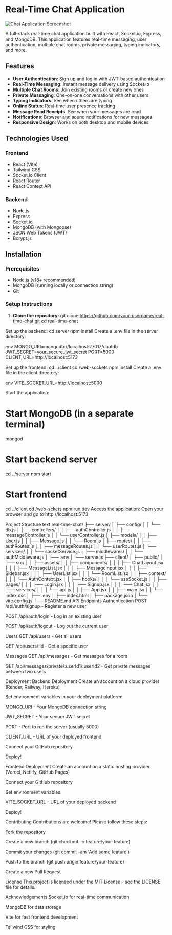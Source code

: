 # Real-Time Chat Application

![Chat Application Screenshot](./screenshot.png) <!-- Add your screenshot path here -->

A full-stack real-time chat application built with React, Socket.io, Express, and MongoDB. This application features real-time messaging, user authentication, multiple chat rooms, private messaging, typing indicators, and more.

## Features

- **User Authentication**: Sign up and log in with JWT-based authentication
- **Real-Time Messaging**: Instant message delivery using Socket.io
- **Multiple Chat Rooms**: Join existing rooms or create new ones
- **Private Messaging**: One-on-one conversations with other users
- **Typing Indicators**: See when others are typing
- **Online Status**: Real-time user presence tracking
- **Message Read Receipts**: See when your messages are read
- **Notifications**: Browser and sound notifications for new messages
- **Responsive Design**: Works on both desktop and mobile devices

## Technologies Used

### Frontend
- React (Vite)
- Tailwind CSS
- Socket.io Client
- React Router
- React Context API

### Backend
- Node.js
- Express
- Socket.io
- MongoDB (with Mongoose)
- JSON Web Tokens (JWT)
- Bcrypt.js

## Installation

### Prerequisites
- Node.js (v18+ recommended)
- MongoDB (running locally or connection string)
- Git

### Setup Instructions

1. **Clone the repository:**
git clone https://github.com/your-username/real-time-chat.git
cd real-time-chat

Set up the backend:
cd server
npm install
Create a .env file in the server directory:

env
MONGO_URI=mongodb://localhost:27017/chatdb
JWT_SECRET=your_secure_jwt_secret
PORT=5000
CLIENT_URL=http://localhost:5173

Set up the frontend:
cd ../client
cd /web-sockets
npm install
Create a .env file in the client directory:

env
VITE_SOCKET_URL=http://localhost:5000

Start the application:


# Start MongoDB (in a separate terminal)
mongod

# Start backend server
cd ../server
npm start

# Start frontend
cd ../client
cd /web-sckets
npm run dev
Access the application:
Open your browser and go to http://localhost:5173

Project Structure
text
real-time-chat/
├── server/
│   ├── config/
│   │   └── db.js
│   ├── controllers/
│   │   ├── authController.js
│   │   ├── messageController.js
│   │   └── userController.js
│   ├── models/
│   │   ├── User.js
│   │   ├── Message.js
│   │   └── Room.js
│   ├── routes/
│   │   ├── authRoutes.js
│   │   ├── messageRoutes.js
│   │   └── userRoutes.js
│   ├── services/
│   │   └── socketService.js
│   ├── middlewares/
│   │   └── authMiddleware.js
│   ├── .env
│   └── server.js
├── client/
│   ├── public/
│   ├── src/
│   │   ├── assets/
│   │   ├── components/
│   │   │   ├── ChatLayout.jsx
│   │   │   ├── MessageList.jsx
│   │   │   ├── MessageInput.jsx
│   │   │   ├── Sidebar.jsx
│   │   │   ├── UserList.jsx
│   │   │   └── RoomList.jsx
│   │   ├── context/
│   │   │   └── AuthContext.jsx
│   │   ├── hooks/
│   │   │   └── useSocket.js
│   │   ├── pages/
│   │   │   ├── Login.jsx
│   │   │   ├── Signup.jsx
│   │   │   └── Chat.jsx
│   │   ├── services/
│   │   │   └── api.js
│   │   ├── App.jsx
│   │   ├── main.jsx
│   │   └── index.css
│   ├── .env
│   ├── index.html
│   ├── package.json
│   └── vite.config.js
└── README.md
API Endpoints
Authentication
POST /api/auth/signup - Register a new user

POST /api/auth/login - Log in an existing user

POST /api/auth/logout - Log out the current user

Users
GET /api/users - Get all users

GET /api/users/:id - Get a specific user

Messages
GET /api/messages - Get messages for a room

GET /api/messages/private/:userId1/:userId2 - Get private messages between two users

Deployment
Backend Deployment
Create an account on a cloud provider (Render, Railway, Heroku)

Set environment variables in your deployment platform:

MONGO_URI - Your MongoDB connection string

JWT_SECRET - Your secure JWT secret

PORT - Port to run the server (usually 5000)

CLIENT_URL - URL of your deployed frontend

Connect your GitHub repository

Deploy!

Frontend Deployment
Create an account on a static hosting provider (Vercel, Netlify, GitHub Pages)

Connect your GitHub repository

Set environment variables:

VITE_SOCKET_URL - URL of your deployed backend

Deploy!

Contributing
Contributions are welcome! Please follow these steps:

Fork the repository

Create a new branch (git checkout -b feature/your-feature)

Commit your changes (git commit -am 'Add some feature')

Push to the branch (git push origin feature/your-feature)

Create a new Pull Request

License
This project is licensed under the MIT License - see the LICENSE file for details.

Acknowledgements
Socket.io for real-time communication

MongoDB for data storage

Vite for fast frontend development

Tailwind CSS for styling
